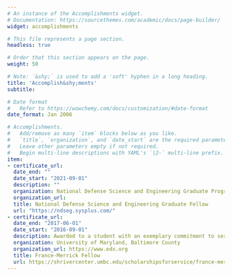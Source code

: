 ```yaml
---
# An instance of the Accomplishments widget.
# Documentation: https://sourcethemes.com/academic/docs/page-builder/
widget: accomplishments

# This file represents a page section.
headless: true

# Order that this section appears on the page.
weight: 50

# Note: `&shy;` is used to add a 'soft' hyphen in a long heading.
title: 'Accomplish&shy;ments'
subtitle:

# Date format
#   Refer to https://wowchemy.com/docs/customization/#date-format
date_format: Jan 2006

# Accomplishments.
#   Add/remove as many `item` blocks below as you like.
#   `title`, `organization`, and `date_start` are the required parameters.
#   Leave other parameters empty if not required.
#   Begin multi-line descriptions with YAML's `|2-` multi-line prefix.
item:
- certificate_url: 
  date_end: ""
  date_start: "2021-09-01"
  description: ""
  organization: National Defense Science and Engineering Graduate Program
  organization_url: 
  title: National Defense Science and Engineering Graduate Fellow
  url: "https://ndseg.sysplus.com/"
- certificate_url: 
  date_end: "2017-06-01"
  date_start: "2016-09-01"
  description: Awarded to a student with an exemplary commitment to service, leadership, and civic engagement on the UMBC campus and in Baltimore City
  organization: University of Maryland, Baltimore County
  organization_url: https://www.edx.org
  title: France-Merrick Fellow
  url: https://shrivercenter.umbc.edu/scholarshipsforservice/france-merrick-scholarship-program/
---
```

